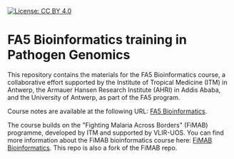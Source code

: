 [![License: CC BY 4.0](https://img.shields.io/badge/License-CC_BY_4.0-green.svg)](https://creativecommons.org/licenses/by/4.0/)

# FA5 Bioinformatics training in Pathogen Genomics

This repository contains the materials for the FA5 Bioinformatics course, a collaborative effort supported by the Institute of Tropical Medicine (ITM) in Antwerp, the Armauer Hansen Research Institute (AHRI) in Addis Ababa, and the University of Antwerp, as part of the FA5 program.

Course notes are available at the following URL: [FA5 Bioinformatics](https://cuypers-wim.github.io/FA5-bioinformatics/).

The course builds on the "Fighting Malaria Across Borders" (FiMAB) programme, developed by ITM and supported by VLIR-UOS. You can find more information about the FiMAB bioinformatics course here: [FiMAB Bioinformatics](https://pmoris.github.io/FiMAB-bioinformatics/). This repo is also a fork of the FiMAB repo.
